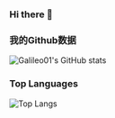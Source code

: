 ### Hi there 👋

### 我的Github数据
![Galileo01's GitHub stats](https://github-readme-stats.vercel.app/api?username=Galileo01&hide_title=true&hide_border=true&show_icons=true&include_all_commits=true&line_height=21&theme=dracula&locale=cn)

### Top Languages 
![Top Langs](https://github-readme-stats.vercel.app/api/top-langs/?username=Galileo01&hide_title=true&hide_border=true&layout=compact&theme=dracula&locale=cn)
